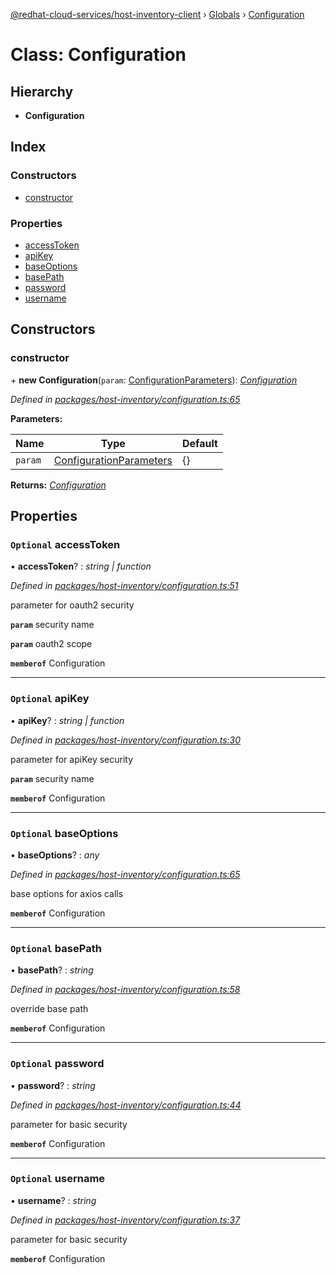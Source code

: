 [@redhat-cloud-services/host-inventory-client](../README.md) › [Globals](../globals.md) › [Configuration](configuration.md)

# Class: Configuration

## Hierarchy

* **Configuration**

## Index

### Constructors

* [constructor](configuration.md#constructor)

### Properties

* [accessToken](configuration.md#optional-accesstoken)
* [apiKey](configuration.md#optional-apikey)
* [baseOptions](configuration.md#optional-baseoptions)
* [basePath](configuration.md#optional-basepath)
* [password](configuration.md#optional-password)
* [username](configuration.md#optional-username)

## Constructors

###  constructor

\+ **new Configuration**(`param`: [ConfigurationParameters](../interfaces/configurationparameters.md)): *[Configuration](configuration.md)*

*Defined in [packages/host-inventory/configuration.ts:65](https://github.com/RedHatInsights/javascript-clients/blob/master/packages/host-inventory/configuration.ts#L65)*

**Parameters:**

Name | Type | Default |
------ | ------ | ------ |
`param` | [ConfigurationParameters](../interfaces/configurationparameters.md) | {} |

**Returns:** *[Configuration](configuration.md)*

## Properties

### `Optional` accessToken

• **accessToken**? : *string | function*

*Defined in [packages/host-inventory/configuration.ts:51](https://github.com/RedHatInsights/javascript-clients/blob/master/packages/host-inventory/configuration.ts#L51)*

parameter for oauth2 security

**`param`** security name

**`param`** oauth2 scope

**`memberof`** Configuration

___

### `Optional` apiKey

• **apiKey**? : *string | function*

*Defined in [packages/host-inventory/configuration.ts:30](https://github.com/RedHatInsights/javascript-clients/blob/master/packages/host-inventory/configuration.ts#L30)*

parameter for apiKey security

**`param`** security name

**`memberof`** Configuration

___

### `Optional` baseOptions

• **baseOptions**? : *any*

*Defined in [packages/host-inventory/configuration.ts:65](https://github.com/RedHatInsights/javascript-clients/blob/master/packages/host-inventory/configuration.ts#L65)*

base options for axios calls

**`memberof`** Configuration

___

### `Optional` basePath

• **basePath**? : *string*

*Defined in [packages/host-inventory/configuration.ts:58](https://github.com/RedHatInsights/javascript-clients/blob/master/packages/host-inventory/configuration.ts#L58)*

override base path

**`memberof`** Configuration

___

### `Optional` password

• **password**? : *string*

*Defined in [packages/host-inventory/configuration.ts:44](https://github.com/RedHatInsights/javascript-clients/blob/master/packages/host-inventory/configuration.ts#L44)*

parameter for basic security

**`memberof`** Configuration

___

### `Optional` username

• **username**? : *string*

*Defined in [packages/host-inventory/configuration.ts:37](https://github.com/RedHatInsights/javascript-clients/blob/master/packages/host-inventory/configuration.ts#L37)*

parameter for basic security

**`memberof`** Configuration
